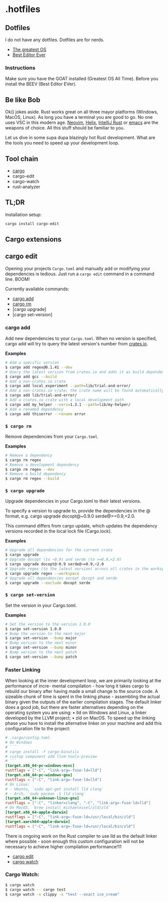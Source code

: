 # .hotfiles

## Dotfiles

I do not have any dotfiles. Dotfiles are for nerds. 
* [The greatest OS](https://www.microsoft.com/software-download/windows10ISO)
* [Best Editor Ever](https://code.visualstudio.com/Download)

### Instructions
Make sure you have the GOAT installed (Greatest OS All Time). Before you install the BEEV (Best Editor EVer).

## Be like Bob
Ok() jokes aside. Rust works great on all three mayor platforms (Windows, MacOS, Linux). As long you have a terminal you are good to go. No one uses VSC in this modern age. [Neovim](https://github.com/neovim/neovim/wiki/Installing-Neovim), [Helix](https://github.com/helix-editor/helix), [IntelliJ Rust](https://www.jetbrains.com/rust/) or [emacs](https://www.devhour.live/) are the weapons of choice. All this stuff should be familiar to you. 

Let us dive in some supa dupa blazingly hot Rust development. What are the tools you need to speed up your development loop. 


## Tool chain

* [cargo](https://doc.rust-lang.org/cargo/)
* cargo-edit
* cargo-watch
* rust-analyzer

## TL;DR
Installation setup:
```bash
cargo install cargo-edit
```

## Cargo extensions

## cargo edit
Opening your projects `Cargo.toml` and manually add or modifying your dependencies is tedious. Just run a `cargo edit` command in a command line. BOOM! 

Currently available commands:

* [cargo add](#$-cargo-add)
* [cargo rm](#$-cargo-rm)
* [cargo upgrade]
* [cargo set-version]

### cargo add
Add new dependencies to your `Cargo.toml`. When no version is specified, cargo add will try to query the latest version's number from [crates.io](https://crates.io).

**Examples**
```zsh
# Add a specific version
$ cargo add regex@0.1.41 --dev
# Query the latest version from crates.io and adds it as build dependency
$ cargo add gcc --build
# Add a non-crates.io crate
$ cargo add local_experiment --path=lib/trial-and-error/
# Add a non-crates.io crate; the crate name will be found automatically
$ cargo add lib/trial-and-error/
# Add a crates.io crate with a local development path
$ cargo add my_helper --vers=1.3.1 --path=lib/my-helper/
# Add a renamed dependency
$ cargo add thiserror --rename error
```
### `$ cargo rm`
Remove dependencies from your `Cargo.toml`.

**Examples**
```bash
# Remove a dependency
$ cargo rm regex
# Remove a development dependency
$ cargo rm regex --dev
# Remove a build dependency
$ cargo rm regex --build
```
### `$ cargo upgrade`
Upgrade dependencies in your Cargo.toml to their latest versions.

To specify a version to upgrade to, provide the dependencies in the <crate name>@<version> format, e.g. cargo upgrade docopt@~0.9.0 serde@>=0.9,<2.0.

This command differs from cargo update, which updates the dependency versions recorded in the local lock file (Cargo.lock).


**Examples**
```zsh
# Upgrade all dependencies for the current crate
$ cargo upgrade
# Upgrade docopt (to ~0.9) and serde (to >=0.9,<2.0)
$ cargo upgrade docopt@~0.9 serde@>=0.9,<2.0
# Upgrade regex (to the latest version) across all crates in the workspace
$ cargo upgrade regex --workspace
# Upgrade all dependencies except docopt and serde
$ cargo upgrade --exclude docopt serde
```

### `$ cargo set-version`
Set the version in your Cargo.toml.

**Examples**
```zsh
# Set the version to the version 1.0.0
$ cargo set-version 1.0.0
# Bump the version to the next major
$ cargo set-version --bump major
# Bump version to the next minor
$ cargo set-version --bump minor
# Bump version to the next patch
$ cargo set-version --bump patch
```
### Faster Linking
When looking at the inner development loop, we are primarily looking at the performance of incre- mental compilation - how long it takes cargo to rebuild our binary after having made a small change to the source code.
A sizeable chunk of time is spent in the linking phase - assembling the actual binary given the outputs of the earlier compilation stages.
The default linker does a good job, but there are faster alternatives depending on the operating system you are using:
• lld on Windows and Linux, a linker developed by the LLVM project; • zld on MacOS.
To speed up the linking phase you have to install the alternative linker on your machine and add this configuration file to the project:

```toml
# .cargo/config.toml
# On Windows
# ```
# cargo install -f cargo-binutils
# rustup component add llvm-tools-preview
# ```
[target.x86_64-pc-windows-msvc]
rustflags = ["-C", "link-arg=-fuse-ld=lld"]
[target.x86_64-pc-windows-gnu]
rustflags = ["-C", "link-arg=-fuse-ld=lld"]
# On Linux:
# - Ubuntu, `sudo apt-get install lld clang`
# - Arch, `sudo pacman -S lld clang`
[target.x86_64-unknown-linux-gnu]
rustflags = ["-C", "linker=clang", "-C", "link-arg=-fuse-ld=lld"]
# On MacOS, `brew install michaeleisel/zld/zld`
[target.x86_64-apple-darwin]
rustflags = ["-C", "link-arg=-fuse-ld=/usr/local/bin/zld"]
[target.aarch64-apple-darwin]
rustflags = ["-C", "link-arg=-fuse-ld=/usr/local/bin/zld"]
```
There is ongoing work on the Rust compiler to use lld as the default linker where possible - soon enough this custom configuration will not be necessary to achieve higher compilation performance!11

- [cargo edit](https://github.com/killercup/cargo-edit)
- [cargo watch](https://watchexec.github.io/#cargo-watch)

### Cargo Watch:
```zsh
$ cargo watch
$ cargo watch -- cargo test
$ cargo watch -x clippy -x "test --exact ice_cream"
```
